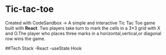 # Tic-tac-toe
Created with CodeSandbox
-> A simple and interactive Tic Tac Toe game built with **React**. Two players take turn to mark the cells in a 3*3 grid with X and O.The player who places three marks in a horizontal,vertical,or diagonal row wins the game.

##Tech Stack
-React 
-useState Hook
